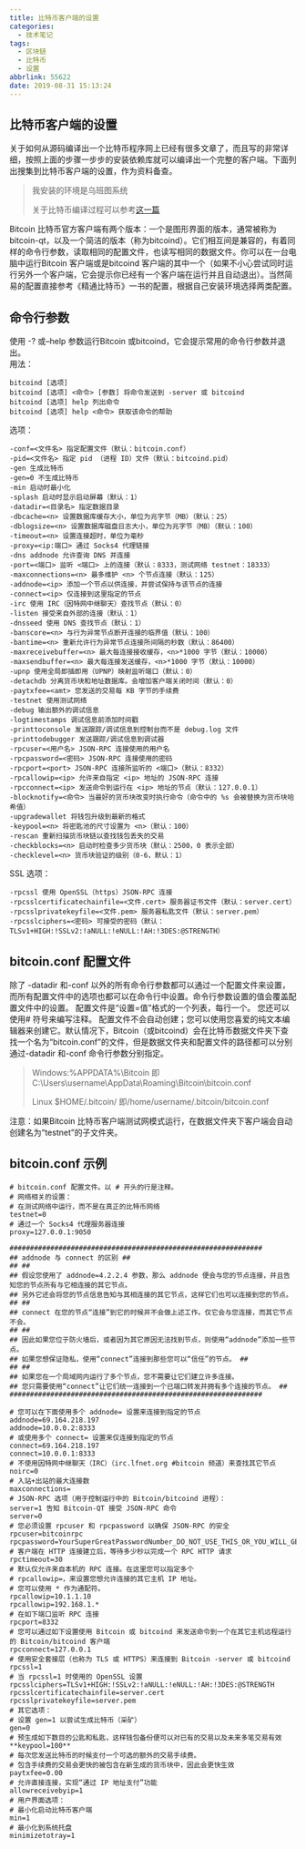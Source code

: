 ```yaml
---
title: 比特币客户端的设置
categories:
  - 技术笔记
tags:
  - 区块链
  - 比特币
  - 设置
abbrlink: 55622
date: 2019-08-31 15:13:24
---
```


## 比特币客户端的设置

关于如何从源码编译出一个比特币程序网上已经有很多文章了，而且写的非常详细，按照上面的步骤一步步的安装依赖库就可以编译出一个完整的客户端。下面列出搜集到比特币客户端的设置，作为资料备查。

> 我安装的环境是乌班图系统
>
> 关于比特币编译过程可以参考[这一篇](https://blog.csdn.net/huangmx1995/article/details/60140062)

Bitcoin 比特币官方客户端有两个版本：一个是图形界面的版本，通常被称为bitcoin-qt，以及一个简洁的版本（称为bitcoind）。它们相互间是兼容的，有着同样的命令行参数，读取相同的配置文件，也读写相同的数据文件。你可以在一台电脑中运行Bitcoin 客户端或是bitcoind 客户端的其中一个（如果不小心尝试同时运行另外一个客户端，它会提示你已经有一个客户端在运行并且自动退出）。当然简易的配置直接参考《精通比特币》一书的配置，根据自己安装环境选择两类配置。

## 命令行参数

使用 -? 或–help 参数运行Bitcoin 或bitcoind，它会提示常用的命令行参数并退出。  
用法：
```
bitcoind [选项]
bitcoind [选项] <命令> [参数] 将命令发送到 -server 或 bitcoind
bitcoind [选项] help 列出命令
bitcoind [选项] help <命令> 获取该命令的帮助
```

选项：
```
-conf=<文件名> 指定配置文件（默认：bitcoin.conf）
-pid=<文件名> 指定 pid （进程 ID）文件（默认：bitcoind.pid）
-gen 生成比特币
-gen=0 不生成比特币
-min 启动时最小化
-splash 启动时显示启动屏幕（默认：1）
-datadir=<目录名> 指定数据目录
-dbcache=<n> 设置数据库缓存大小，单位为兆字节（MB）（默认：25）
-dblogsize=<n> 设置数据库磁盘日志大小，单位为兆字节（MB）（默认：100）
-timeout=<n> 设置连接超时，单位为毫秒
-proxy=<ip:端口> 通过 Socks4 代理链接
-dns addnode 允许查询 DNS 并连接
-port=<端口> 监听 <端口> 上的连接（默认：8333，测试网络 testnet：18333）
-maxconnections=<n> 最多维护 <n> 个节点连接（默认：125）
-addnode=<ip> 添加一个节点以供连接，并尝试保持与该节点的连接
-connect=<ip> 仅连接到这里指定的节点
-irc 使用 IRC（因特网中继聊天）查找节点（默认：0）
-listen 接受来自外部的连接（默认：1）
-dnsseed 使用 DNS 查找节点（默认：1）
-banscore=<n> 与行为异常节点断开连接的临界值（默认：100）
-bantime=<n> 重新允许行为异常节点连接所间隔的秒数（默认：86400）
-maxreceivebuffer=<n> 最大每连接接收缓存，<n>*1000 字节（默认：10000）
-maxsendbuffer=<n> 最大每连接发送缓存，<n>*1000 字节（默认：10000）
-upnp 使用全局即插即用（UPNP）映射监听端口（默认：0）
-detachdb 分离货币块和地址数据库。会增加客户端关闭时间（默认：0）
-paytxfee=<amt> 您发送的交易每 KB 字节的手续费
-testnet 使用测试网络
-debug 输出额外的调试信息
-logtimestamps 调试信息前添加时间戳
-printtoconsole 发送跟踪/调试信息到控制台而不是 debug.log 文件
-printtodebugger 发送跟踪/调试信息到调试器
-rpcuser=<用户名> JSON-RPC 连接使用的用户名
-rpcpassword=<密码> JSON-RPC 连接使用的密码
-rpcport=<port> JSON-RPC 连接所监听的 <端口>（默认：8332）
-rpcallowip=<ip> 允许来自指定 <ip> 地址的 JSON-RPC 连接
-rpcconnect=<ip> 发送命令到运行在 <ip> 地址的节点（默认：127.0.0.1）
-blocknotify=<命令> 当最好的货币块改变时执行命令（命令中的 %s 会被替换为货币块哈希值）
-upgradewallet 将钱包升级到最新的格式
-keypool=<n> 将密匙池的尺寸设置为 <n>（默认：100）
-rescan 重新扫描货币块链以查找钱包丢失的交易
-checkblocks=<n> 启动时检查多少货币块（默认：2500，0 表示全部）
-checklevel=<n> 货币块验证的级别（0-6，默认：1）
```

SSL 选项：
```
-rpcssl 使用 OpenSSL（https）JSON-RPC 连接
-rpcsslcertificatechainfile=<文件.cert> 服务器证书文件（默认：server.cert）
-rpcsslprivatekeyfile=<文件.pem> 服务器私匙文件（默认：server.pem）
-rpcsslciphers=<密码> 可接受的密码（默认：TLSv1+HIGH:!SSLv2:!aNULL:!eNULL:!AH:!3DES:@STRENGTH）
```

## bitcoin.conf 配置文件
除了 -datadir 和-conf 以外的所有命令行参数都可以通过一个配置文件来设置，而所有配置文件中的选项也都可以在命令行中设置。命令行参数设置的值会覆盖配置文件中的设置。
配置文件是“设置=值”格式的一个列表，每行一个。
您还可以使用# 符号来编写注释。
配置文件不会自动创建；您可以使用您喜爱的纯文本编辑器来创建它。默认情况下，Bitcoin（或bitcoind）会在比特币数据文件夹下查找一个名为“bitcoin.conf”的文件，但是数据文件夹和配置文件的路径都可以分别通过-datadir 和-conf 命令行参数分别指定。

> Windows:%APPDATA%\Bitcoin  即C:\Users\username\AppData\Roaming\Bitcoin\bitcoin.conf
>
> Linux $HOME/.bitcoin/  即/home/username/.bitcoin/bitcoin.conf

注意：如果Bitcoin 比特币客户端测试网模式运行，在数据文件夹下客户端会自动创建名为“testnet”的子文件夹。

## bitcoin.conf 示例

```
# bitcoin.conf 配置文件。以 # 开头的行是注释。
# 网络相关的设置：
# 在测试网络中运行，而不是在真正的比特币网络
testnet=0
# 通过一个 Socks4 代理服务器连接
proxy=127.0.0.1:9050

##############################################################
## addnode 与 connect 的区别 ##
## ##
## 假设您使用了 addnode=4.2.2.4 参数，那么 addnode 便会与您的节点连接，并且告知您的节点所有与它相连接的其它节点。
## 另外它还会将您的节点信息告知与其相连接的其它节点，这样它们也可以连接到您的节点。
## ##
## connect 在您的节点“连接”到它的时候并不会做上述工作。仅它会与您连接，而其它节点不会。
## ##
## 因此如果您位于防火墙后，或者因为其它原因无法找到节点，则使用“addnode”添加一些节点。
## 如果您想保证隐私，使用“connect”连接到那些您可以“信任”的节点。 ##
## ##
## 如果您在一个局域网内运行了多个节点，您不需要让它们建立许多连接。
## 您只需要使用“connect”让它们统一连接到一个已端口转发并拥有多个连接的节点。 ##
##############################################################

# 您可以在下面使用多个 addnode= 设置来连接到指定的节点
addnode=69.164.218.197
addnode=10.0.0.2:8333
# 或使用多个 connect= 设置来仅连接到指定的节点
connect=69.164.218.197
connect=10.0.0.1:8333
# 不使用因特网中继聊天（IRC）（irc.lfnet.org #bitcoin 频道）来查找其它节点
noirc=0
# 入站+出站的最大连接数
maxconnections=
# JSON-RPC 选项（用于控制运行中的 Bitcoin/bitcoind 进程）：
server=1 告知 Bitcoin-QT 接受 JSON-RPC 命令
server=0
# 您必须设置 rpcuser 和 rpcpassword 以确保 JSON-RPC 的安全
rpcuser=bitcoinrpc
rpcpassword=YourSuperGreatPasswordNumber_DO_NOT_USE_THIS_OR_YOU_WILL_GET_ROBBED_385593
# 客户端在 HTTP 连接建立后，等待多少秒以完成一个 RPC HTTP 请求
rpctimeout=30
# 默认仅允许来自本机的 RPC 连接。在这里您可以指定多个
# rpcallowip=，来设置您想允许连接的其它主机 IP 地址。
# 您可以使用 * 作为通配符。
rpcallowip=10.1.1.10
rpcallowip=192.168.1.*
# 在如下端口监听 RPC 连接
rpcport=8332
# 您可以通过如下设置使用 Bitcoin 或 bitcoind 来发送命令到一个在其它主机远程运行的 Bitcoin/bitcoind 客户端
rpcconnect=127.0.0.1
# 使用安全套接层（也称为 TLS 或 HTTPS）来连接到 Bitcoin -server 或 bitcoind
rpcssl=1
# 当 rpcssl=1 时使用的 OpenSSL 设置
rpcsslciphers=TLSv1+HIGH:!SSLv2:!aNULL:!eNULL:!AH:!3DES:@STRENGTH
rpcsslcertificatechainfile=server.cert
rpcsslprivatekeyfile=server.pem
# 其它选项：
# 设置 gen=1 以尝试生成比特币（采矿）
gen=0
# 预生成如下数目的公匙和私匙，这样钱包备份便可以对已有的交易以及未来多笔交易有效
**keypool=100**
# 每次您发送比特币的时候支付一个可选的额外的交易手续费。
# 包含手续费的交易会更快的被包含在新生成的货币块中，因此会更快生效
paytxfee=0.00
# 允许直接连接，实现“通过 IP 地址支付”功能
allowreceivebyip=1
# 用户界面选项：
# 最小化启动比特币客户端
min=1
# 最小化到系统托盘
minimizetotray=1
```